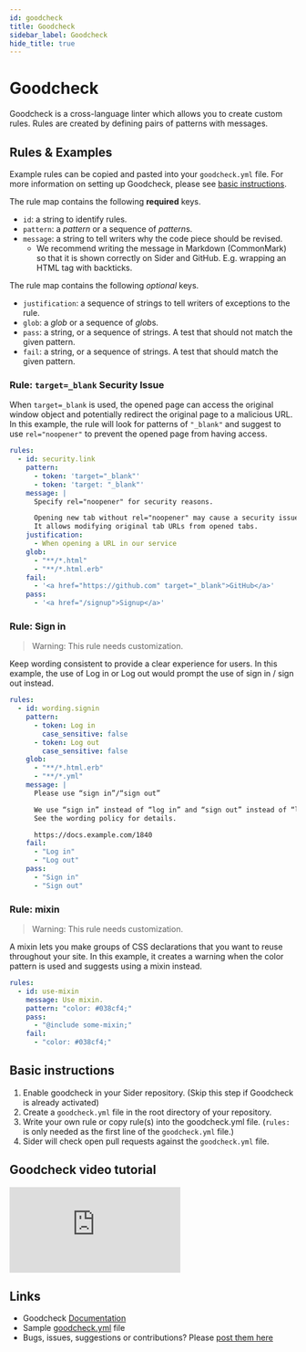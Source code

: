 ```yaml
---
id: goodcheck
title: Goodcheck
sidebar_label: Goodcheck
hide_title: true
---
```


# Goodcheck

Goodcheck is a cross-language linter which allows you to create custom rules. Rules are created by defining pairs of patterns with messages.

## Rules & Examples

Example rules can be copied and pasted into your `goodcheck.yml` file.
For more information on setting up Goodcheck, please see [basic instructions](#basic-instructions).

The rule map contains the following **required** keys.

- `id`: a string to identify rules.
- `pattern`: a _pattern_ or a sequence of *pattern*s.
- `message`: a string to tell writers why the code piece should be revised.
  - We recommend writing the message in Markdown (CommonMark) so that it is shown correctly on Sider and GitHub. E.g. wrapping an HTML tag with backticks.

The rule map contains the following _optional_ keys.

- `justification`: a sequence of strings to tell writers of exceptions to the rule.
- `glob`: a _glob_ or a sequence of *glob*s.
- `pass`: a string, or a sequence of strings. A test that should not match the given pattern.
- `fail`: a string, or a sequence of strings. A test that should match the given pattern.

### Rule: `target=_blank` Security Issue

When `target=_blank` is used, the opened page can access the original window object and potentially redirect the original page to a malicious URL. In this example, the rule will look for patterns of `"_blank"` and suggest to use `rel="noopener"` to prevent the opened page from having access.

```yaml
rules:
  - id: security.link
    pattern:
      - token: 'target="_blank"'
      - token: 'target: "_blank"'
    message: |
      Specify rel="noopener" for security reasons.

      Opening new tab without rel="noopener" may cause a security issue.
      It allows modifying original tab URLs from opened tabs.
    justification:
      - When opening a URL in our service
    glob:
      - "**/*.html"
      - "**/*.html.erb"
    fail:
      - '<a href="https://github.com" target="_blank">GitHub</a>'
    pass:
      - '<a href="/signup">Signup</a>'
```

### Rule: Sign in

> Warning: This rule needs customization.

Keep wording consistent to provide a clear experience for users. In this example, the use of Log in or Log out would prompt the use of sign in / sign out instead.

```yaml
rules:
  - id: wording.signin
    pattern:
      - token: Log in
        case_sensitive: false
      - token: Log out
        case_sensitive: false
    glob:
      - "**/*.html.erb"
      - "**/*.yml"
    message: |
      Please use “sign in”/“sign out”

      We use “sign in” instead of “log in” and “sign out” instead of “log out”.
      See the wording policy for details.

      https://docs.example.com/1840
    fail:
      - "Log in"
      - "Log out"
    pass:
      - "Sign in"
      - "Sign out"
```

### Rule: mixin

> Warning: This rule needs customization.

A mixin lets you make groups of CSS declarations that you want to reuse throughout your site. In this example, it creates a warning when the color pattern is used and suggests using a mixin instead.

```yaml
rules:
  - id: use-mixin
    message: Use mixin.
    pattern: "color: #038cf4;"
    pass:
      - "@include some-mixin;"
    fail:
      - "color: #038cf4;"
```

## Basic instructions

1. Enable goodcheck in your Sider repository. (Skip this step if Goodcheck is already activated)
2. Create a `goodcheck.yml` file in the root directory of your repository.
3. Write your own rule or copy rule(s) into the goodcheck.yml file.
   (`rules:` is only needed as the first line of the `goodcheck.yml` file.)
4. Sider will check open pull requests against the `goodcheck.yml` file.

## Goodcheck video tutorial

<div class="Video">
 <iframe class="Video__iframe" src="https://www.youtube.com/embed/8Zpm2gguE1M" frameborder="0" allowfullscreen></iframe>
</div>

## Links

- Goodcheck [Documentation](https://github.com/sider/goodcheck)
- Sample [goodcheck.yml](https://github.com/sider/goodcheck/blob/HEAD/goodcheck.yml) file
- Bugs, issues, suggestions or contributions? Please [post them here](https://github.com/sider/goodcheck/issues)
